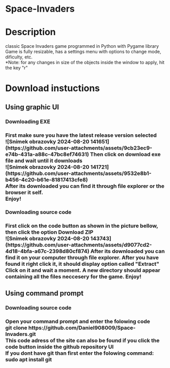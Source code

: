 # Space-Invaders
<h1>Description</h1>
classic Space Invaders game programmed in Python with Pygame library <br>
Game is fully resizable, has a settings menu with options to change mode, dificulty, etc. <br>
*Note: for any changes in size of the objects inside the window to apply, hit the key "r" <br>
<h1>Download instuctions</h1>
<h2>Using graphic UI</h2>
<h3>Downloading EXE <h3>
First make sure you have the latest release version selected <br>
![Snímek obrazovky 2024-08-20 141651](https://github.com/user-attachments/assets/9cb23ec9-e74b-431a-a88c-47bc8ef74631)
Then click on download exe file and wait until it downloads <br>
![Snímek obrazovky 2024-08-20 141721](https://github.com/user-attachments/assets/9532e8b1-b456-4c20-b61e-81817413cfe8) <br>
After its downloaded you can find it through file explorer or the browser it self. <br>
Enjoy!<br>
<h3>Downloading source code <h3>
First click on the code button as shown in the picture bellow, then click the option Download ZIP <br>
![Snímek obrazovky 2024-08-20 143743](https://github.com/user-attachments/assets/d9077cd2-4d18-4bfa-a67c-2398d80cf874)
After its downloaded you can find it on your computer through file explorer. After you have found it right click it, it should display option called "Extract" <br>
Click on it and wait a moment. A new directory should appear containing all the files neccesery for the game. Enjoy! <br>
<h2>Using command prompt</h2>
<h3>Downloading source code <h3>
Open your command prompt and enter the folowing code <br>
git clone https://github.com/Daniel908009/Space-Invaders.git <br>
This code adress of the site can also be found if you click the code button inside the github repository UI <br>
If you dont have git than first enter the folowing command: sudo apt install git <br>
